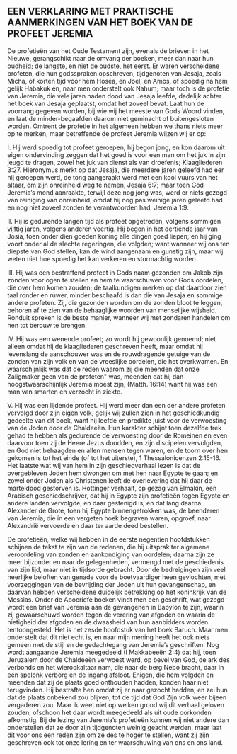 ## EEN VERKLARING MET PRAKTISCHE AANMERKINGEN VAN HET BOEK VAN DE PROFEET JEREMIA

De profetieën van het Oude Testament zijn, evenals de brieven in het Nieuwe, gerangschikt naar de omvang der boeken, meer dan naar hun oudheid; de langste, en niet de oudste, het eerst. Er waren verscheidene profeten, die hun godsspraken opschreven, tijdgenoten van Jesaja, zoals Micha, of korten tijd vóór hem Hoséa, en Joel, en Amos, of spoedig na hem gelijk Habakuk en, naar men onderstelt ook Nahum; maar toch is de profetie van Jeremia, die vele jaren naden dood van Jesaja leefde, dadelijk achter het boek van Jesaja geplaatst, omdat het zoveel bevat. Laat hun de voorrang gegeven worden, bij wie wij het meeste van Gods Woord vinden, en laat de minder-begaafden daarom niet geminacht of buitengesloten worden. Omtrent de profetie in het algemeen hebben we thans niets meer op te merken, maar betreffende de profeet Jeremia wijzen wij er op:

I. Hij werd spoedig tot profeet geroepen; hij begon jong, en kon daarom uit eigen ondervinding zeggen dat het goed is voor een man om het juk in zijn jeugd te dragen, zowel het juk van dienst als van droefenis; Klaagliederen 3:27. Hieronymus merkt op dat Jesaja, die meerdere jaren geleefd had eer hij geroepen werd, de tong aangeraakt werd met een kool vuurs van het altaar, om zijn onreinheid weg te nemen, Jesaja 6:7; maar toen God Jeremia’s mond aanraakte, terwijl deze nog jong was, werd er niets gezegd van reiniging van onreinheid, omdat hij nog pas weinige jaren geleefd had en nog niet zoveel zonden te verantwoorden had, Jeremia 1:9.

II. Hij is gedurende langen tijd als profeet opgetreden, volgens sommigen vijftig jaren, volgens anderen veertig. Hij begon in het dertiende jaar van Josia, toen onder dien goeden koning alle dingen goed liepen; en hij ging voort onder al de slechte regeringen, die volgden; want wanneer wij ons ten diepste van God stellen, kan de wind aangenaam en gunstig zijn, maar wij weten niet hoe spoedig het kan verkeren en stormachtig worden.

III. Hij was een bestraffend profeet in Gods naam gezonden om Jakob zijn zonden voor ogen te stellen en hem te waarschuwen voor Gods oordelen, die over hem komen zouden; de taalkundigen merken op dat daardoor zien taal ronder en ruwer, minder beschaafd is dan die van Jesaja en sommige andere profeten. Zij, die gezonden worden om de zonden bloot te leggen, behoren af te zien van de behaaglijke woorden van menselijke wijsheid. Ronduit spreken is de beste manier, wanneer wij met zondaren handelen om hen tot berouw te brengen.

IV. Hij was een wenende profeet; zo wordt hij gewoonlijk genoemd; niet alleen omdat hij de klaagliederen geschreven heeft, maar omdat hij levenslang de aanschouwer was en de rouwdragende getuige van de zonden van zijn volk en van de vreeslijke oordelen, die het overkwamen. En waarschijnlijk was dat de reden waarom zij die meenden dat onze Zaligmaker geen van de profeten" was, meenden dat hij dan hoogstwaarschijnlijk Jeremia moest zijn, (Matth. 16:14) want hij was een man van smarten en verzocht in ziekte.

V. Hij was een lijdende profeet. Hij werd meer dan een der andere profeten vervolgd door zijn eigen volk, gelijk wij zullen zien in het geschiedkundig gedeelte van dit boek, want hij leefde en predikte juist voor de verwoesting van de Joden door de Chaldeeën. Hun karakter schijnt toen dezelfde trek gehad te hebben als gedurende de verwoesting door de Romeinen en even daarvoor toen zij de Heere Jezus doodden, en zijn discipelen vervolgden, en God niet behaagden en allen mensen tegen waren, en de toorn over hen gekomen is tot het einde (of tot het uiterste), 1 Thessalonicenzen 2:15-16. Het laatste wat wij van hem in zijn geschiedverhaal lezen is dat de overgebleven Joden hem dwongen om met hen naar Egypte te gaan; en zowel onder Joden als Christenen leeft de overlevering dat hij daar de marteldood gestorven is. 
Hottinger verhaalt, op gezag van Elmakin, een Arabisch geschiedschrijver, dat hij in Egypte zijn profetieën tegen Egypte en andere landen vervolgde, en daar gestenigd is, en dat lang daarna Alexander de Grote, toen hij Egypte binnengetrokken was, de beenderen van Jeremia, die in een vergeten hoek begraven waren, opgroef, naar Alexandrië vervoerde en daar ter aarde deed bestellen. 

De profetieën, welke wij hebben in de eerste negentien hoofdstukken schijnen de tekst te zijn van de redenen, die hij uitsprak ter algemene veroordeling van zonden en aankondiging van oordelen; daarna zijn ze meer bijzonder en naar de gelegenheden, vermengd met de geschiedenis van zijn lijd, maar niet in tijdsorde gebracht. Door de bedreigingen zijn veel heerlijke beloften van genade voor de boetvaardiger heen gevlochten, met voorzeggingen van de bevrijding der Joden uit hun gevangenschap, en daarvan hebben verscheidene duidelijk betrekking op het koninkrijk van de Messias. Onder de Apocriefe boeken vindt men een geschrift, wat gezegd wordt een brief van Jeremia aan de gevangenen in Babylon te zijn, waarin zij gewaarschuwd worden tegen de verering van afgoden en waarin de nietigheid der afgoden en de dwaasheid van hun aanbidders worden tentoongesteld. Het is het zesde hoofdstuk van het boek Baruch. 
Maar men onderstelt dat dit niet echt is, en naar mijn mening heeft het ook niets gemeen met de stijl en de gedachtegang van Jeremia’s geschriften. Nog wordt aangaande Jeremia meegedeeld (I Makkabeeën 2:4) dat hij, toen Jeruzalem door de Chaldeeën verwoest werd, op bevel van God, de ark des verbonds en het wierookaltaar nam, die naar de berg Nebo bracht, daar in een spelonk verborg en de ingang afsloot. 
Enigen, die hem volgden en meenden dat zij de plaats goed onthouden hadden, konden haar niet terugvinden. Hij bestrafte hen omdat zij er naar gezocht hadden, en zei hun dat de plaats onbekend zou blijven, tot de tijd dat God Zijn volk weer bijeen vergaderen zou. Maar ik weet niet op welken grond wij dit verhaal geloven zouden, ofschoon het daar wordt meegedeeld als uit oude oorkonden afkomstig. Bij de lezing van Jeremia’s profetieën kunnen wij niet andere dan onderstellen dat ze door zijn tijdgenoten weinig geacht werden, maar laat dit voor ons een reden zijn om ze des te hoger te stellen, want zij zijn geschreven ook tot onze lering en ter waarschuwing van ons en ons land.

 
